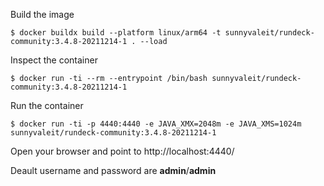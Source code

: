 


Build the image 

```console
$ docker buildx build --platform linux/arm64 -t sunnyvaleit/rundeck-community:3.4.8-20211214-1 . --load
```

Inspect the container

```console
$ docker run -ti --rm --entrypoint /bin/bash sunnyvaleit/rundeck-community:3.4.8-20211214-1 
```

Run the container

```console
$ docker run -ti -p 4440:4440 -e JAVA_XMX=2048m -e JAVA_XMS=1024m sunnyvaleit/rundeck-community:3.4.8-20211214-1 
```

Open your browser and point to http://localhost:4440/

Deault username and password are **admin**/**admin**